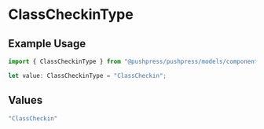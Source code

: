 # ClassCheckinType

## Example Usage

```typescript
import { ClassCheckinType } from "@pushpress/pushpress/models/components";

let value: ClassCheckinType = "ClassCheckin";
```

## Values

```typescript
"ClassCheckin"
```
